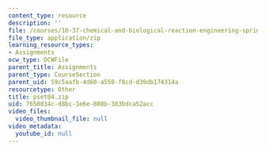 ```yaml
---
content_type: resource
description: ''
file: /courses/10-37-chemical-and-biological-reaction-engineering-spring-2007/7650834cd8bc1e6e808b383bdca52acc_pset04.zip
file_type: application/zip
learning_resource_types:
- Assignments
ocw_type: OCWFile
parent_title: Assignments
parent_type: CourseSection
parent_uid: 59c5aafb-4d60-a558-f8cd-d39db174314a
resourcetype: Other
title: pset04.zip
uid: 7650834c-d8bc-1e6e-808b-383bdca52acc
video_files:
  video_thumbnail_file: null
video_metadata:
  youtube_id: null
---
```

